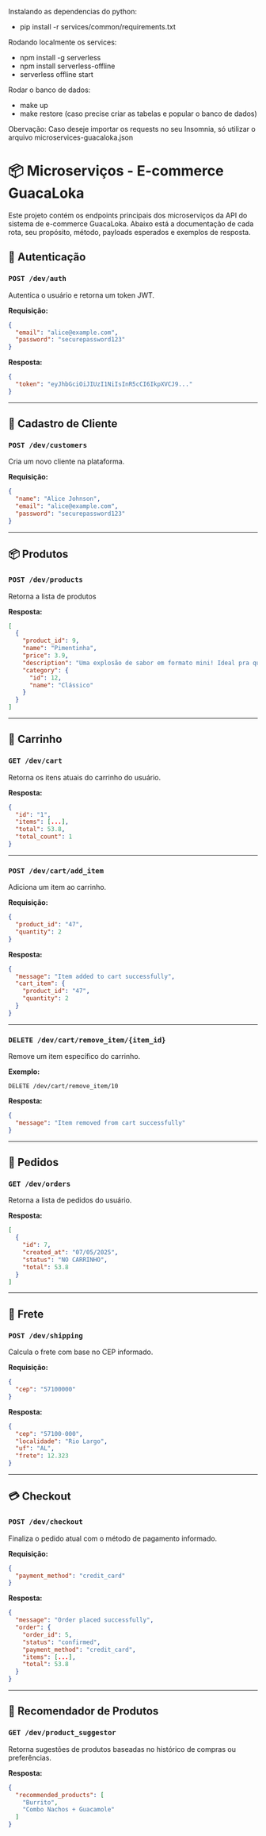 
Instalando as dependencias do python:

- pip install -r services/common/requirements.txt

Rodando localmente os services:

- npm install -g serverless
- npm install serverless-offline
- serverless offline start

Rodar o banco de dados:

- make up
- make restore (caso precise criar as tabelas e popular o banco de dados)


Obervação: Caso deseje importar os requests no seu Insomnia, só utilizar o arquivo microservices-guacaloka.json


# 📦 Microserviços - E-commerce GuacaLoka

Este projeto contém os endpoints principais dos microserviços da API do sistema de e-commerce GuacaLoka. Abaixo está a documentação de cada rota, seu propósito, método, payloads esperados e exemplos de resposta.

## 🔐 Autenticação

### `POST /dev/auth`

Autentica o usuário e retorna um token JWT.

**Requisição:**

```json
{
  "email": "alice@example.com",
  "password": "securepassword123"
}
```

**Resposta:**

```json
{
  "token": "eyJhbGciOiJIUzI1NiIsInR5cCI6IkpXVCJ9..."
}
```

---

## 👤 Cadastro de Cliente

### `POST /dev/customers`

Cria um novo cliente na plataforma.

**Requisição:**

```json
{
  "name": "Alice Johnson",
  "email": "alice@example.com",
  "password": "securepassword123"
}
```

---

## 📦 Produtos

### `POST /dev/products`

Retorna a lista de produtos

**Resposta:**

```json
[
  {
    "product_id": 9,
    "name": "Pimentinha",
    "price": 3.9,
    "description": "Uma explosão de sabor em formato mini! Ideal pra quem gosta de fogo na boca.",
    "category": {
      "id": 12,
      "name": "Clássico"
    }
  }
]
```

---

## 🛒 Carrinho

### `GET /dev/cart`

Retorna os itens atuais do carrinho do usuário.

**Resposta:**

```json
{
  "id": "1",
  "items": [...],
  "total": 53.8,
  "total_count": 1
}
```

---

### `POST /dev/cart/add_item`

Adiciona um item ao carrinho.

**Requisição:**

```json
{
  "product_id": "47",
  "quantity": 2
}
```

**Resposta:**

```json
{
  "message": "Item added to cart successfully",
  "cart_item": {
    "product_id": "47",
    "quantity": 2
  }
}
```

---

### `DELETE /dev/cart/remove_item/{item_id}`

Remove um item específico do carrinho.

**Exemplo:**

`DELETE /dev/cart/remove_item/10`

**Resposta:**

```json
{
  "message": "Item removed from cart successfully"
}
```

---

## 🧾 Pedidos

### `GET /dev/orders`

Retorna a lista de pedidos do usuário.

**Resposta:**

```json
[
  {
    "id": 7,
    "created_at": "07/05/2025",
    "status": "NO CARRINHO",
    "total": 53.8
  }
]
```

---

## 🚚 Frete

### `POST /dev/shipping`

Calcula o frete com base no CEP informado.

**Requisição:**

```json
{
  "cep": "57100000"
}
```

**Resposta:**

```json
{
  "cep": "57100-000",
  "localidade": "Rio Largo",
  "uf": "AL",
  "frete": 12.323
}
```

---

## 💳 Checkout

### `POST /dev/checkout`

Finaliza o pedido atual com o método de pagamento informado.

**Requisição:**

```json
{
  "payment_method": "credit_card"
}
```

**Resposta:**

```json
{
  "message": "Order placed successfully",
  "order": {
    "order_id": 5,
    "status": "confirmed",
    "payment_method": "credit_card",
    "items": [...],
    "total": 53.8
  }
}
```

---

## 🤖 Recomendador de Produtos

### `GET /dev/product_suggestor`

Retorna sugestões de produtos baseadas no histórico de compras ou preferências.

**Resposta:**

```json
{
  "recommended_products": [
    "Burrito",
    "Combo Nachos + Guacamole"
  ]
}
```
